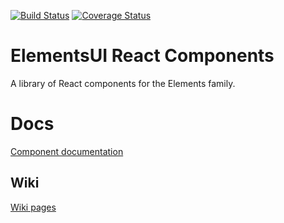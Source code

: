 [![Build Status](https://travis-ci.org/EVRYAS/elementsui-react.svg?branch=master)](https://travis-ci.org/EVRYAS/elementsui-react)
[![Coverage Status](https://coveralls.io/repos/github/EVRYAS/elementsui-react/badge.svg?branch=master)](https://coveralls.io/github/EVRYAS/elementsui-react?branch=master)

# ElementsUI React Components

A library of React components for the Elements family.

# Docs

[Component documentation](https://evryas.github.io/elementsui-react/)

## Wiki

[Wiki pages](https://github.com/EVRYAS/elementsui-react/wiki)
